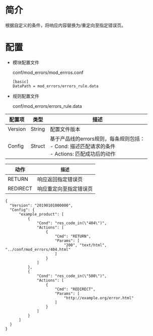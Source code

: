 # 简介 

根据自定义的条件，将响应内容替换为/重定向至指定错误页。

# 配置

- 模块配置文件

  conf/mod_errors/mod_errros.conf

  ```
  [basic]
  DataPath = mod_errors/errors_rule.data
  ```

- 规则配置文件

  conf/mod_errors/errors_rule.data

| 配置项  | 类型   | 描述                                                         |
| ------- | ------ | ------------------------------------------------------------ |
| Version | String | 配置文件版本                                                 |
| Config  | Struct | 基于产品线的errors规则，每条规则包括：<br>- Cond: 描述匹配请求的条件<br/>- Actions: 匹配成功后的动作 |

| 动作     | `描述`                 |
| -------- | ---------------------- |
| RETURN   | 响应返回指定错误页     |
| REDIRECT | 响应重定向至指定错误页 |

  ```
{
    "Version": "20190101000000",
    "Config": {
        "example_product": [
            {
                "Cond": "res_code_in(\"404\")",
                "Actions": [
                    {
                        "Cmd": "RETURN",
                        "Params": [
                            "200", "text/html", "../conf/mod_errors/404.html"
                        ]
                    }
                ]
            },
            {
                "Cond": "res_code_in(\"500\")",
                "Actions": [
                    {
                        "Cmd": "REDIRECT",
                        "Params": [
                            "http://example.org/error.html"
                        ]
                    }
                ]
            }
        ]
    }
}
  ```
